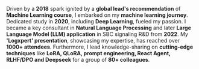 Driven by a **2018** spark ignited by a **global lead's recommendation** of **Machine Learning course**, I embarked on my **machine learning journey**.  Dedicated study in **2020**, including **Deep Learning**, fueled my passion.  I became a key consultant in **Natural Language Processing** and later **Large Language Model (LLM) application** in SBC signaling R&D from **2022**.  My **'Logxpert' presentation**, showcasing my expertise, has reached over **1000+ attendees**.  Furthermore, I lead knowledge-sharing on **cutting-edge techniques** like **LoRA, QLoRA, prompt engineering, React Agent, RLHF/DPO and Deepseek** for a group of **80+ colleagues**.